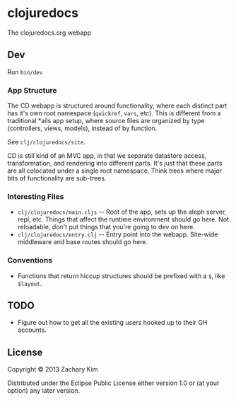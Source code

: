 # clojuredocs

The clojuredocs.org webapp

## Dev

Run `bin/dev`

### App Structure

The CD webapp is structured around functionality, where each distinct part has it's own root namespace (`quickref`, `vars`, etc). This is different from a traditional *ails app setup, where source files are organized by type (controllers, views, models), instead of by function.

See `clj/clojuredocs/site`.

CD is still kind of an MVC app, in that we separate datastore access, transformation, and rendering into different parts. It's just that these parts are all colocated under a single root namespace. Think trees where major bits of functionality are sub-trees.

### Interesting Files

* `clj/clojuredocs/main.cljs` -- Root of the app, sets up the aleph server, repl, etc. Things that affect the runtime environment should go here. Not reloadable, don't put things that you're going to dev on here.
* `clj/clojuredocs/entry.clj` -- Entry point into the webapp. Site-wide middleware and base routes should go here.

### Conventions

* Functions that return hiccup structures should be prefixed with a `$`, like `$layout`.


## TODO

* Figure out how to get all the existing users hooked up to their GH accounts.


## License

Copyright © 2013 Zachary Kim

Distributed under the Eclipse Public License either version 1.0 or (at
your option) any later version.
